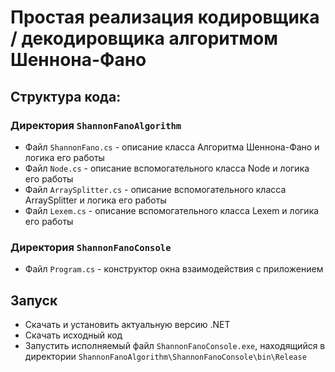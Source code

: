 # Простая реализация кодировщика / декодировщика алгоритмом Шеннона-Фано

## Структура кода:
### Директория `ShannonFanoAlgorithm`
+ Файл `ShannonFano.cs` - описание класса Алгоритма Шеннона-Фано и логика его работы
+ Файл `Node.cs` - описание вспомогательного класса Node и логика его работы
+ Файл `ArraySplitter.cs` - описание вспомогательного класса ArraySplitter и логика его работы
+ Файл `Lexem.cs` - описание вспомогательного класса Lexem и логика его работы
### Директория `ShannonFanoConsole`
+ Файл `Program.cs` - конструктор окна взаимодействия с приложением

## Запуск
+ Скачать и установить актуальную версию .NET
+ Скачать исходный код
+ Запустить исполняемый файл  `ShannonFanoConsole.exe`, находящийся в директории `ShannonFanoAlgorithm\ShannonFanoConsole\bin\Release`
